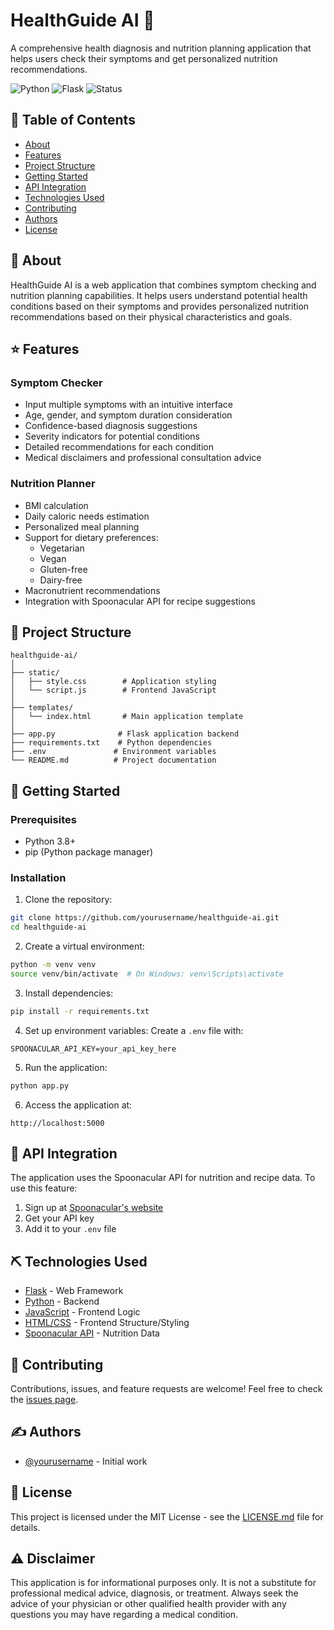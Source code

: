 # HealthGuide AI 🏥

A comprehensive health diagnosis and nutrition planning application that helps users check their symptoms and get personalized nutrition recommendations.

![Python](https://img.shields.io/badge/python-v3.8+-blue.svg)
![Flask](https://img.shields.io/badge/flask-v2.0.1-green.svg)
![Status](https://img.shields.io/badge/status-active-success.svg)

## 📝 Table of Contents
- [About](#about)
- [Features](#features)
- [Project Structure](#project-structure)
- [Getting Started](#getting-started)
- [API Integration](#api-integration)
- [Technologies Used](#technologies-used)
- [Contributing](#contributing)
- [Authors](#authors)
- [License](#license)

## 🧐 About <a name = "about"></a>
HealthGuide AI is a web application that combines symptom checking and nutrition planning capabilities. It helps users understand potential health conditions based on their symptoms and provides personalized nutrition recommendations based on their physical characteristics and goals.

## ⭐ Features <a name = "features"></a>

### Symptom Checker
- Input multiple symptoms with an intuitive interface
- Age, gender, and symptom duration consideration
- Confidence-based diagnosis suggestions
- Severity indicators for potential conditions
- Detailed recommendations for each condition
- Medical disclaimers and professional consultation advice

### Nutrition Planner
- BMI calculation
- Daily caloric needs estimation
- Personalized meal planning
- Support for dietary preferences:
  - Vegetarian
  - Vegan
  - Gluten-free
  - Dairy-free
- Macronutrient recommendations
- Integration with Spoonacular API for recipe suggestions

## 📁 Project Structure <a name = "project-structure"></a>
```
healthguide-ai/
│
├── static/
│   ├── style.css        # Application styling
│   └── script.js        # Frontend JavaScript
│
├── templates/
│   └── index.html       # Main application template
│
├── app.py              # Flask application backend
├── requirements.txt    # Python dependencies
├── .env               # Environment variables
└── README.md          # Project documentation
```

## 🏁 Getting Started <a name = "getting-started"></a>

### Prerequisites
- Python 3.8+
- pip (Python package manager)

### Installation

1. Clone the repository:
```bash
git clone https://github.com/yourusername/healthguide-ai.git
cd healthguide-ai
```

2. Create a virtual environment:
```bash
python -m venv venv
source venv/bin/activate  # On Windows: venv\Scripts\activate
```

3. Install dependencies:
```bash
pip install -r requirements.txt
```

4. Set up environment variables:
Create a `.env` file with:
```
SPOONACULAR_API_KEY=your_api_key_here
```

5. Run the application:
```bash
python app.py
```

6. Access the application at:
```
http://localhost:5000
```

## 🔧 API Integration <a name = "api-integration"></a>
The application uses the Spoonacular API for nutrition and recipe data. To use this feature:
1. Sign up at [Spoonacular's website](https://spoonacular.com/food-api)
2. Get your API key
3. Add it to your `.env` file

## ⛏️ Technologies Used <a name = "technologies-used"></a>
- [Flask](https://flask.palletsprojects.com/) - Web Framework
- [Python](https://www.python.org/) - Backend
- [JavaScript](https://developer.mozilla.org/en-US/docs/Web/JavaScript) - Frontend Logic
- [HTML/CSS](https://www.w3.org/standards/webdesign/htmlcss) - Frontend Structure/Styling
- [Spoonacular API](https://spoonacular.com/food-api) - Nutrition Data

## 🤝 Contributing <a name = "contributing"></a>
Contributions, issues, and feature requests are welcome! Feel free to check the [issues page](https://github.com/yourusername/healthguide-ai/issues).

## ✍️ Authors <a name = "authors"></a>
- [@yourusername](https://github.com/yourusername) - Initial work

## 📝 License <a name = "license"></a>
This project is licensed under the MIT License - see the [LICENSE.md](LICENSE.md) file for details.

## ⚠️ Disclaimer
This application is for informational purposes only. It is not a substitute for professional medical advice, diagnosis, or treatment. Always seek the advice of your physician or other qualified health provider with any questions you may have regarding a medical condition.
